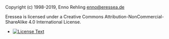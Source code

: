Copyright (c) 1998-2019, Enno Rehling <enno@eressea.de>

Eressea is licensed under a Creative Commons Attribution-NonCommercial-ShareAlike 4.0 International License.

* [![License Text](https://i.creativecommons.org/l/by-nc-sa/4.0/88x31.png)](http://creativecommons.org/licenses/by-nc-sa/4.0/)
